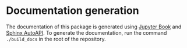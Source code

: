 # Documentation generation

The documentation of this package is generated using [Jupyter Book](https://jupyterbook.org/)
and [Sphinx AutoAPI](https://sphinx-autoapi.readthedocs.io/en/latest/). To generate the documentation,
run the command `./build_docs` in the root of the repository.
